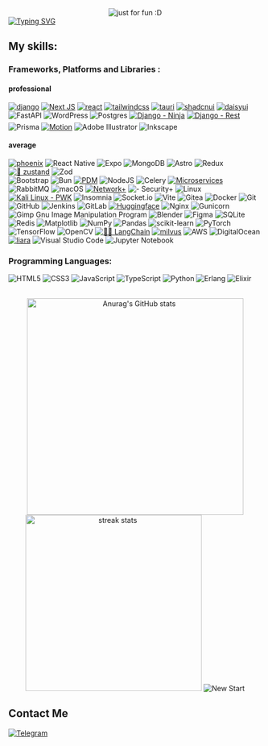 

<div align="center">
    <img src="https://typograssy.deno.dev/api?text=Fa%20=%3E%20For%20all&l0=161b22&bg=0d1117&comment=Generated%20by%20Foshati" alt="just for fun :D">
</div>
<a href="https://github.com/Foshati"><img src="https://readme-typing-svg.demolab.com?font=Fira+Code&pause=1000&color=3AD353&random=false&width=460&height=70&lines=Hello+for+all+%F0%9F%91%8B;I+am+a+Mega+full+stack+developer+%3F!;Because+I+will+never%2C+ever+give+up." alt="Typing SVG" /></a>


<h2 >My skills:</h2>
<h3 >Frameworks, Platforms and Libraries :
</h3>
</div>
<h4 >professional</h4>

  
 [![django](https://img.shields.io/static/v1?label=&message=django&color=%23000&style=for-the-badge&logo=django&logoColor=%23092E20)](https://www.djangoproject.com/)
[![Next JS](https://img.shields.io/badge/Next-black?style=for-the-badge&logo=next.js&logoColor=white)](https://nextjs.org/)  [![react](https://img.shields.io/static/v1?label=&message=react&color=%23000&style=for-the-badge&logo=react&logoColor=%2361DAFB)](https://react.dev/)
 [![tailwindcss](https://img.shields.io/static/v1?label=&message=tailwindcss&color=%23000&style=for-the-badge&logo=tailwindcss&logoColor=%2306B6D4)](https://tailwindcss.com/)
[![tauri](https://img.shields.io/static/v1?label=&message=tauri&color=%23000&style=for-the-badge&logo=tauri&logoColor=%2324C8D8)](https://tauri.app/)
[![shadcnui](https://img.shields.io/static/v1?label=&message=shadcnui&color=%23000&style=for-the-badge&logo=shadcnui&logoColor=%23fff)](https://ui.shadcn.com/)
[![daisyui](https://img.shields.io/static/v1?label=&message=daisyui&color=%23000&style=for-the-badge&logo=daisyui&logoColor=%235A0EF8)](https://daisyui.com/)
    ![FastAPI](https://img.shields.io/badge/FastAPI-005571?style=for-the-badge&logo=fastapi)   ![WordPress](https://img.shields.io/badge/WordPress-%23117AC9.svg?style=for-the-badge&logo=WordPress&logoColor=white)   ![Postgres](https://img.shields.io/badge/postgres-%23316192.svg?style=for-the-badge&logo=postgresql&logoColor=white) [![Django - Ninja](https://img.shields.io/static/v1?label=Django&message=Ninja&color=%234DAE4F&style=for-the-badge&logo=django&logoColor=%23092E20)](https://)
  [![Django - Rest ](https://img.shields.io/static/v1?label=Django&message=Rest+&color=%23A30000&style=for-the-badge&logo=django&logoColor=%23092E20)](https://www.django-rest-framework.org/)
  ![Prisma](https://img.shields.io/badge/Prisma-3982CE?style=for-the-badge&logo=Prisma&logoColor=white)  [![Motion](https://img.shields.io/static/v1?label=&message=Motion&color=%23F0E510&style=for-the-badge&logo=framer&logoColor=%23101317)](https://motion.dev/)   ![Adobe Illustrator](https://img.shields.io/badge/adobe%20illustrator-%23FF9A00.svg?style=for-the-badge&logo=adobe%20illustrator&logoColor=white) ![Inkscape](https://img.shields.io/badge/Inkscape-e0e0e0?style=for-the-badge&logo=inkscape&logoColor=080A13)  <svg xmlns="http://www.w3.org/2000/svg" width="82.8" height="20" viewBox="0 0 828 200" role="img" aria-label="Gsap: Anime"> 
<br> 
<h4 >average </h4>

 [![phoenix](https://img.shields.io/static/v1?label=&message=phoenix&color=000&style=for-the-badge&logo=phoenixframework&logoColor=%23FD4F00)](https://www.phoenixframework.org/) ![React Native](https://img.shields.io/badge/react_native-%2320232a.svg?style=for-the-badge&logo=react&logoColor=%2361DAFB) 	![Expo](https://img.shields.io/badge/expo-1C1E24?style=for-the-badge&logo=expo&logoColor=#D04A37)   ![MongoDB](https://img.shields.io/badge/MongoDB-%234ea94b.svg?style=for-the-badge&logo=mongodb&logoColor=white) ![Astro](https://img.shields.io/badge/astro-%232C2052.svg?style=for-the-badge&logo=astro&logoColor=white)  ![Redux](https://img.shields.io/badge/redux-%23593d88.svg?style=for-the-badge&logo=redux&logoColor=white) [![🐻 zustand](https://img.shields.io/static/v1?label=&message=🐻+zustand&color=%23F76E30&style=for-the-badge)](https://zustand-demo.pmnd.rs/)  ![Zod](https://img.shields.io/badge/zod-%233068b7.svg?style=for-the-badge&logo=zod&logoColor=white)  
![Bootstrap](https://img.shields.io/badge/bootstrap-%238511FA.svg?style=for-the-badge&logo=bootstrap&logoColor=white)  ![Bun](https://img.shields.io/badge/Bun-%23000000.svg?style=for-the-badge&logo=bun&logoColor=white) [![PDM](https://img.shields.io/static/v1?label=&message=PDM&color=%231F2129&style=for-the-badge&logo=pdm)](https://pdm-project.org/en/latest/) ![NodeJS](https://img.shields.io/badge/node.js-6DA55F?style=for-the-badge&logo=node.js&logoColor=white)  ![Celery](https://img.shields.io/badge/celery-%23a9cc54.svg?style=for-the-badge&logo=celery&logoColor=ddf4a4)   [![Microservices](https://img.shields.io/static/v1?label=&message=Microservices&color=%23ca8a04&style=for-the-badge&logo=githubactions&logoColor=%23EDF2F8)](https://)
  ![RabbitMQ](https://img.shields.io/badge/Rabbitmq-FF6600?style=for-the-badge&logo=rabbitmq&logoColor=white)  ![macOS](https://img.shields.io/badge/mac%20os-000000?style=for-the-badge&logo=macos&logoColor=F0F0F0)  [![Network+](https://img.shields.io/static/v1?label=&message=Network%2B&color=%230077FF3A&style=for-the-badge&logo=privateinternetaccess)](https://) ![  - Security+](https://img.shields.io/static/v1?label=+&message=Security%2B&color=%23ED2026&style=for-the-badge&logo=awssecretsmanager&logoColor=%2303070D)  ![Linux](https://img.shields.io/badge/Linux-FCC624?style=for-the-badge&logo=linux&logoColor=black)  [![Kali Linux - PWK](https://img.shields.io/static/v1?label=Kali+Linux&message=PWK&color=%2317191B&style=for-the-badge&logo=kalilinux&logoColor=%23000000)](https://)
       ![Insomnia](https://img.shields.io/badge/Insomnia-black?style=for-the-badge&logo=insomnia&logoColor=5849BE) ![Socket.io](https://img.shields.io/badge/Socket.io-black?style=for-the-badge&logo=socket.io&badgeColor=010101)
 ![Vite](https://img.shields.io/badge/vite-%23646CFF.svg?style=for-the-badge&logo=vite&logoColor=white)  ![Gitea](https://img.shields.io/badge/Gitea-34495E?style=for-the-badge&logo=gitea&logoColor=5D9425) 	![Docker](https://img.shields.io/badge/docker-%230db7ed.svg?style=for-the-badge&logo=docker&logoColor=white) 
 ![Git](https://img.shields.io/badge/git-%23F05033.svg?style=for-the-badge&logo=git&logoColor=white)  ![GitHub](https://img.shields.io/badge/github-%23121011.svg?style=for-the-badge&logo=github&logoColor=white)  ![Jenkins](https://img.shields.io/badge/jenkins-%232C5263.svg?style=for-the-badge&logo=jenkins&logoColor=white)  ![GitLab](https://img.shields.io/badge/gitlab-%23181717.svg?style=for-the-badge&logo=gitlab&logoColor=white) [![Huggingface](https://img.shields.io/static/v1?label=&message=Huggingface&color=%230B0F19&style=for-the-badge&logo=huggingface&logoColor=%23FFD21F)](https://huggingface.co/)
       ![Nginx](https://img.shields.io/badge/nginx-%23009639.svg?style=for-the-badge&logo=nginx&logoColor=white)  ![Gunicorn](https://img.shields.io/badge/gunicorn-%298729.svg?style=for-the-badge&logo=gunicorn&logoColor=white) ![Gimp Gnu Image Manipulation Program](https://img.shields.io/badge/Gimp-657D8B?style=for-the-badge&logo=gimp&logoColor=FFFFFF) ![Blender](https://img.shields.io/badge/blender-%23F5792A.svg?style=for-the-badge&logo=blender&logoColor=white)
   ![Figma](https://img.shields.io/badge/figma-%23F24E1E.svg?style=for-the-badge&logo=figma&logoColor=white) ![SQLite](https://img.shields.io/badge/sqlite-%2307405e.svg?style=for-the-badge&logo=sqlite&logoColor=white) ![Redis](https://img.shields.io/badge/redis-%23DD0031.svg?style=for-the-badge&logo=redis&logoColor=white)  ![Matplotlib](https://img.shields.io/badge/Matplotlib-%23ffffff.svg?style=for-the-badge&logo=Matplotlib&logoColor=black)   ![NumPy](https://img.shields.io/badge/numpy-%23013243.svg?style=for-the-badge&logo=numpy&logoColor=white) ![Pandas](https://img.shields.io/badge/pandas-%23150458.svg?style=for-the-badge&logo=pandas&logoColor=white) 	![scikit-learn](https://img.shields.io/badge/scikit--learn-%23F7931E.svg?style=for-the-badge&logo=scikit-learn&logoColor=white) ![PyTorch](https://img.shields.io/badge/PyTorch-%23EE4C2C.svg?style=for-the-badge&logo=PyTorch&logoColor=white)  ![TensorFlow](https://img.shields.io/badge/TensorFlow-%23FF6F00.svg?style=for-the-badge&logo=TensorFlow&logoColor=white)
  ![OpenCV](https://img.shields.io/badge/opencv-%23white.svg?style=for-the-badge&logo=opencv&logoColor=white)  [![🦜️🔗 LangChain](https://img.shields.io/static/v1?label=&message=🦜️🔗+LangChain&color=%231C3C3D&style=for-the-badge)](https://github.com/langchain-ai/langchain) [![milvus](https://img.shields.io/static/v1?label=&message=milvus&color=%23F9F9F9&style=for-the-badge&logo=milvus&logoColor=%2300A1EA)](https://milvus.io/)
        ![AWS](https://img.shields.io/badge/AWS-%23FF9900.svg?style=for-the-badge&logo=amazon-aws&logoColor=white) ![DigitalOcean](https://img.shields.io/badge/DigitalOcean-%230167ff.svg?style=for-the-badge&logo=digitalOcean&logoColor=white) [![liara](https://img.shields.io/static/v1?label=&message=liara&color=%231B2C3F&style=for-the-badge)](https://)
       ![Visual Studio Code](https://img.shields.io/badge/Visual%20Studio%20Code-0078d7.svg?style=for-the-badge&logo=visual-studio-code&logoColor=white) ![Jupyter Notebook](https://img.shields.io/badge/jupyter-%23FA0F00.svg?style=for-the-badge&logo=jupyter&logoColor=white) 






<h3 >Programming Languages:</h3>

![HTML5](https://img.shields.io/badge/html5-%23E34F26.svg?style=for-the-badge&logo=html5&logoColor=white)  ![CSS3](https://img.shields.io/badge/css3-%231572B6.svg?style=for-the-badge&logo=css3&logoColor=white)  ![JavaScript](https://img.shields.io/badge/javascript-%23323330.svg?style=for-the-badge&logo=javascript&logoColor=%23F7DF1E)  ![TypeScript](https://img.shields.io/badge/typescript-%23007ACC.svg?style=for-the-badge&logo=typescript&logoColor=white)  ![Python](https://img.shields.io/badge/python-3670A0?style=for-the-badge&logo=python&logoColor=ffdd54) ![Erlang](https://img.shields.io/badge/Erlang-white.svg?style=for-the-badge&logo=erlang&logoColor=a90533) ![Elixir](https://img.shields.io/badge/elixir-%234B275F.svg?style=for-the-badge&logo=elixir&logoColor=white) 





<br>
<div align=center>
  <img width=430  src="https://github-readme-stats.vercel.app/api?username=foshati&hide=contribs,prs,&show_icons=true&theme=vue-dark&rank_icon=github&border_radius=10" alt="Anurag's GitHub stats">
  <img width=350  src="https://github-readme-streak-stats-salesp07.vercel.app/?user=foshati&count_private=true&theme=vue-dark&border_radius=10" alt="streak stats">
  <img src="https://img.shields.io/static/v1?label=+&message=New+Start&color=%23273948&style=for-the-badge" alt="New Start">
</div>






<h2 >Contact Me</h2>

[![Telegram](https://img.shields.io/badge/Telegram-2CA5E0?style=for-the-badge&logo=telegram&logoColor=white)](https://t.me/foshati)


